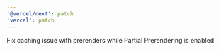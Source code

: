 ```yaml
---
'@vercel/next': patch
'vercel': patch
---
```


Fix caching issue with prerenders while Partial Prerendering is enabled
